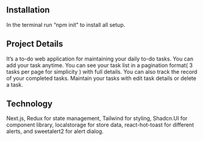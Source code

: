 ## Installation
In the terminal run “npm init” to install all setup.
## Project Details
It’s a to-do web application for maintaining your daily to-do tasks. You can add your task anytime. You can see your task list in a pagination format( 3 tasks per page for simplicity ) with full details. You can also track the record of your completed tasks. Maintain your tasks with edit task details or delete a task. 

## Technology
Next.js, Redux for state management, Tailwind for styling, Shadcn.UI for component library, localstorage for store data, react-hot-toast for different alerts, and sweetalert2 for alert dialog.

